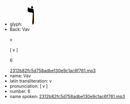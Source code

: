 - glyph: ![718772fe3153950d3cb5433462d5cbd8.png](90.png)
- Back: Vav<br /><br />v<br /><br />[ v ]<br /><br />6<br /><br />[2312b82fc5d758adbe130e9c1ac6f761.mp3](11.mp3)
- name: Vav<br />
- latin transliteration: v<br />
- pronunciation: [ v ]<br />
- number: 6<br />
- name spoken: [2312b82fc5d758adbe130e9c1ac6f761.mp3](11.mp3)